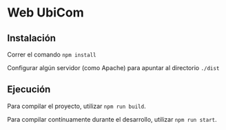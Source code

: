 # Web UbiCom

## Instalación

Correr el comando `npm install`

Configurar algún servidor (como Apache) para apuntar al directorio `./dist`

## Ejecución

Para compilar el proyecto, utilizar `npm run build`.

Para compilar contínuamente durante el desarrollo, utilizar `npm run start`.

